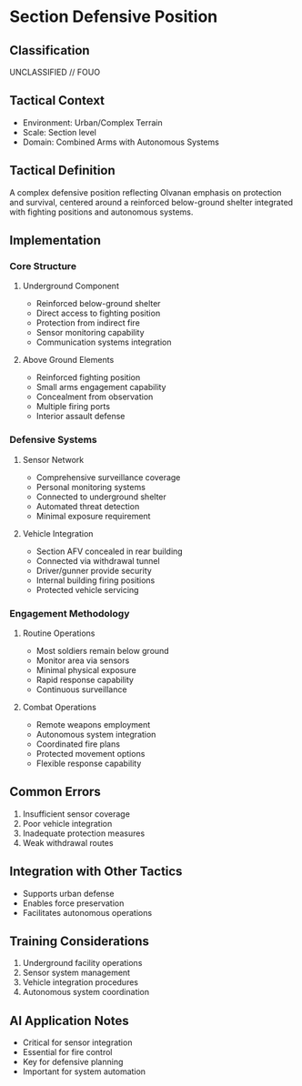 # Section Defensive Position

## Classification

UNCLASSIFIED // FOUO

## Tactical Context

- Environment: Urban/Complex Terrain
- Scale: Section level
- Domain: Combined Arms with Autonomous Systems

## Tactical Definition

A complex defensive position reflecting Olvanan emphasis on protection and
survival, centered around a reinforced below-ground shelter integrated with
fighting positions and autonomous systems.

## Implementation

### Core Structure

1. Underground Component

   - Reinforced below-ground shelter
   - Direct access to fighting position
   - Protection from indirect fire
   - Sensor monitoring capability
   - Communication systems integration

2. Above Ground Elements
   - Reinforced fighting position
   - Small arms engagement capability
   - Concealment from observation
   - Multiple firing ports
   - Interior assault defense

### Defensive Systems

1. Sensor Network

   - Comprehensive surveillance coverage
   - Personal monitoring systems
   - Connected to underground shelter
   - Automated threat detection
   - Minimal exposure requirement

2. Vehicle Integration
   - Section AFV concealed in rear building
   - Connected via withdrawal tunnel
   - Driver/gunner provide security
   - Internal building firing positions
   - Protected vehicle servicing

### Engagement Methodology

1. Routine Operations

   - Most soldiers remain below ground
   - Monitor area via sensors
   - Minimal physical exposure
   - Rapid response capability
   - Continuous surveillance

2. Combat Operations
   - Remote weapons employment
   - Autonomous system integration
   - Coordinated fire plans
   - Protected movement options
   - Flexible response capability

## Common Errors

1. Insufficient sensor coverage
2. Poor vehicle integration
3. Inadequate protection measures
4. Weak withdrawal routes

## Integration with Other Tactics

- Supports urban defense
- Enables force preservation
- Facilitates autonomous operations

## Training Considerations

1. Underground facility operations
2. Sensor system management
3. Vehicle integration procedures
4. Autonomous system coordination

## AI Application Notes

- Critical for sensor integration
- Essential for fire control
- Key for defensive planning
- Important for system automation
